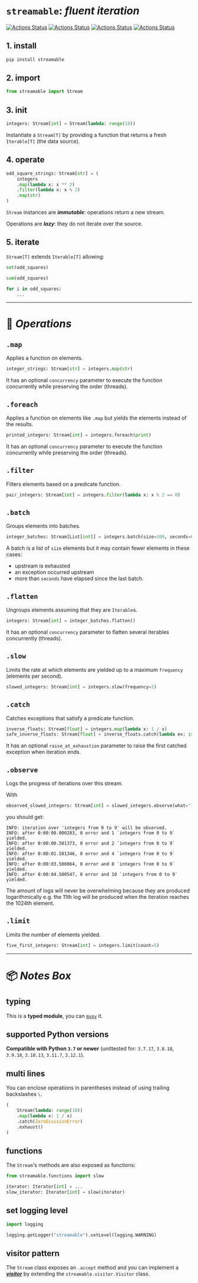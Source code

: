 # `streamable`: *fluent iteration*

[![Actions Status](https://github.com/ebonnal/streamable/workflows/unittest/badge.svg)](https://github.com/ebonnal/streamable/actions)
[![Actions Status](https://github.com/ebonnal/streamable/workflows/typing/badge.svg)](https://github.com/ebonnal/streamable/actions)
[![Actions Status](https://github.com/ebonnal/streamable/workflows/lint/badge.svg)](https://github.com/ebonnal/streamable/actions)
[![Actions Status](https://github.com/ebonnal/streamable/workflows/PyPI/badge.svg)](https://github.com/ebonnal/streamable/actions)

## 1. install

```bash
pip install streamable
```

## 2. import
```python
from streamable import Stream
```

## 3. init

```python
integers: Stream[int] = Stream(lambda: range(10))
```

Instantiate a `Stream[T]` by providing a function that returns a fresh `Iterable[T]` (the data source).

## 4. operate

```python
odd_square_strings: Stream[str] = (
    integers
    .map(lambda x: x ** 2)
    .filter(lambda x: x % 2)
    .map(str)
)
```

`Stream` instances are ***immutable***: operations return a new stream.

Operations are ***lazy***: they do not iterate over the source.

## 5. iterate
`Stream[T]` extends `Iterable[T]` allowing:
```python
set(odd_squares)
```
```python
sum(odd_squares)
```
```python
for i in odd_squares:
    ...
```

---

# 📒 ***Operations***

## `.map`
Applies a function on elements.
```python
integer_strings: Stream[str] = integers.map(str)
```

It has an optional `concurrency` parameter to execute the function concurrently while preserving the order (threads).

## `.foreach`
Applies a function on elements like `.map` but yields the elements instead of the results.

```python
printed_integers: Stream[int] = integers.foreach(print)
```

It has an optional `concurrency` parameter to execute the function concurrently while preserving the order (threads).

## `.filter`
Filters elements based on a predicate function.

```python
pair_integers: Stream[int] = integers.filter(lambda x: x % 2 == 0)
```

## `.batch`

Groups elements into batches.

```python
integer_batches: Stream[List[int]] = integers.batch(size=100, seconds=60)
```

A batch is a list of `size` elements but it may contain fewer elements in these cases:
- upstream is exhausted
- an exception occurred upstream
- more than `seconds` have elapsed since the last batch.

## `.flatten`

Ungroups elements assuming that they are `Iterable`s.

```python
integers: Stream[int] = integer_batches.flatten()
```

It has an optional `concurrency` parameter to flatten several iterables concurrently (threads).

## `.slow`

Limits the rate at which elements are yielded up to a maximum `frequency` (elements per second).

```python
slowed_integers: Stream[int] = integers.slow(frequency=2)
```

## `.catch`

Catches exceptions that satisfy a predicate function.

```python
inverse_floats: Stream[float] = integers.map(lambda x: 1 / x)
safe_inverse_floats: Stream[float] = inverse_floats.catch(lambda ex: isinstance(ex, ZeroDivisionError))
```

It has an optional `raise_at_exhaustion` parameter to raise the first catched exception when iteration ends.

## `.observe`

Logs the progress of iterations over this stream.

With
```python
observed_slowed_integers: Stream[int] = slowed_integers.observe(what="integers from 0 to 9")
```

you should get:

```
INFO: iteration over 'integers from 0 to 9' will be observed.
INFO: after 0:00:00.000283, 0 error and 1 `integers from 0 to 9` yielded.
INFO: after 0:00:00.501373, 0 error and 2 `integers from 0 to 9` yielded.
INFO: after 0:00:01.501346, 0 error and 4 `integers from 0 to 9` yielded.
INFO: after 0:00:03.500864, 0 error and 8 `integers from 0 to 9` yielded.
INFO: after 0:00:04.500547, 0 error and 10 `integers from 0 to 9` yielded.
```

The amount of logs will never be overwhelming because they are produced logarithmically e.g. the 11th log will be produced when the iteration reaches the 1024th element.

## `.limit`
Limits the number of elements yielded.

```python
five_first_integers: Stream[int] = integers.limit(count=5)
```


---

# 📦 ***Notes Box***

## typing
This is a **typed module**, you can [`mypy`](https://github.com/python/mypy) it.

## supported Python versions
**Compatible with Python `3.7` or newer** (unittested for: `3.7.17`, `3.8.18`, `3.9.18`, `3.10.13`, `3.11.7`, `3.12.1`).

## multi lines
You can enclose operations in parentheses instead of using trailing backslashes `\`.

```python
(
    Stream(lambda: range(10))
    .map(lambda x: 1 / x)
    .catch(ZeroDivisionError)
    .exhaust()
)
```

## functions
The `Stream`'s methods are also exposed as functions:
```python
from streamable.functions import slow

iterator: Iterator[int] = ...
slow_iterator: Iterator[int] = slow(iterator)
```

## set logging level
```python
import logging

logging.getLogger("streamable").setLevel(logging.WARNING)
```

## visitor pattern
The `Stream` class exposes an `.accept` method and you can implement a [***visitor***](https://en.wikipedia.org/wiki/Visitor_pattern) by extending the `streamable.visitor.Visitor` class.
